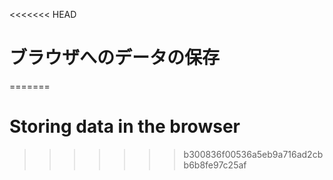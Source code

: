 
<<<<<<< HEAD
# ブラウザへのデータの保存
=======
# Storing data in the browser
>>>>>>> b300836f00536a5eb9a716ad2cbb6b8fe97c25af
